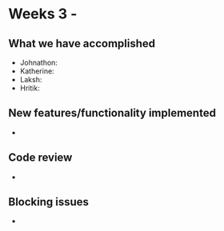 # Weeks 3 - 

## What we have accomplished

- Johnathon: 
- Katherine: 
- Laksh: 
- Hritik: 

## New features/functionality implemented

- 

## Code review

- 

## Blocking issues

- 
